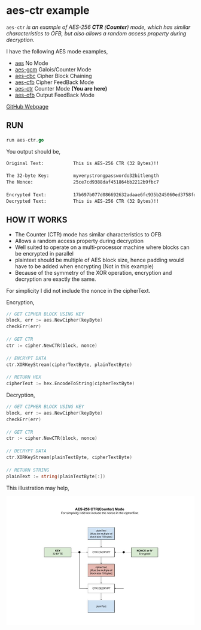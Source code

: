 # aes-ctr example

`aes-ctr` _is an example of
AES-256 **CTR** (**Counter**) mode,
which has similar characteristics to OFB, but also
allows a random access property during decryption._

I have the following AES mode examples,

* [aes](https://github.com/JeffDeCola/my-go-examples/tree/master/encryption-decryption/aes)
  No Mode
* [aes-gcm](https://github.com/JeffDeCola/my-go-examples/tree/master/encryption-decryption/aes-gcm)
  Galois/Counter Mode
* [aes-cbc](https://github.com/JeffDeCola/my-go-examples/tree/master/encryption-decryption/aes-cbc)
  Cipher Block Chaining
* [aes-cfb](https://github.com/JeffDeCola/my-go-examples/tree/master/encryption-decryption/aes-cfb)
  Cipher FeedBack Mode
* [aes-ctr](https://github.com/JeffDeCola/my-go-examples/tree/master/encryption-decryption/aes-ctr)
  Counter Mode **(You are here)**
* [aes-ofb](https://github.com/JeffDeCola/my-go-examples/tree/master/encryption-decryption/aes-ofb)
  Output FeedBack Mode

[GitHub Webpage](https://jeffdecola.github.io/my-go-examples/)

## RUN

```go
run aes-ctr.go
```

You output should be,

```txt
Original Text:           This is AES-256 CTR (32 Bytes)!!

The 32-byte Key:         myverystrongpasswordo32bitlength
The Nonce:               25ce7cd9388daf451864bb2212b9fbc7

Encrypted Text:          17b697b077d086692632adaae6fc935b245060ed3758fd3d936e4aaf81f31161
Decrypted Text:          This is AES-256 CTR (32 Bytes)!!
```

## HOW IT WORKS

* The Counter (CTR) mode has similar characteristics to OFB
* Allows a random access property during decryption
* Well suited to operate on a multi-processor
  machine where blocks can be encrypted in parallel
* plaintext should be multiple of AES block size,
  hence padding would have to be added when encrypting (Not in this example)
* Because of the symmetry of the XOR operation, encryption and decryption
  are exactly the same.

For simplicity I did not include the nonce in the cipherText.

Encryption,

```go
// GET CIPHER BLOCK USING KEY
block, err := aes.NewCipher(keyByte)
checkErr(err)

// GET CTR
ctr := cipher.NewCTR(block, nonce)

// ENCRYPT DATA
ctr.XORKeyStream(cipherTextByte, plainTextByte)

// RETURN HEX
cipherText := hex.EncodeToString(cipherTextByte)
```

Decryption,

```go
// GET CIPHER BLOCK USING KEY
block, err := aes.NewCipher(keyByte)
checkErr(err)

// GET CTR
ctr := cipher.NewCTR(block, nonce)

// DECRYPT DATA
ctr.XORKeyStream(plainTextByte, cipherTextByte)

// RETURN STRING
plainText := string(plainTextByte[:])
```

This illustration may help,

![IMAGE - aes-ctr - IMAGE](../../docs/pics/aes-ctr.jpg)
